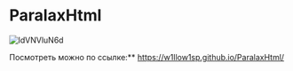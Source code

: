 # ParalaxHtml
![IdVNVluN6d](https://user-images.githubusercontent.com/98582981/202716979-93aa84bc-5dc2-4fc5-a41d-be5f3420f264.gif)

Посмотреть можно по ссылке:** https://w1llow1sp.github.io/ParalaxHtml/

